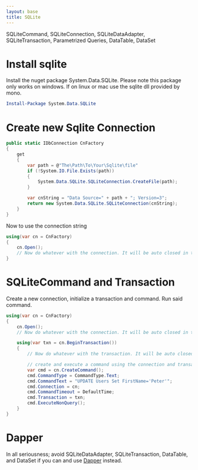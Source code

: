 ```yaml
---
layout: base
title: SQLite
---
```


SQLiteCommand, SQLiteConnection, SQLiteDataAdapter, SQLiteTransaction, Parametrized Queries, DataTable, DataSet

# Install sqlite
Install the nuget package System.Data.SQLite.  Please note this package only works on windows.  If on linux or mac use the sqlite dll provided by mono.

```powershell
Install-Package System.Data.SQLite 
```

# Create new Sqlite Connection

```c#
public static IDbConnection CnFactory
{
    get
    {
    	var path = @"The\Path\To\Your\Sqlite\file"
        if (!System.IO.File.Exists(path))
        {
            System.Data.SQLite.SQLiteConnection.CreateFile(path);
        }

        var cnString = "Data Source=" + path + "; Version=3";
        return new System.Data.SQLite.SQLiteConnection(cnString);
    }
}
```

Now to use the connection string

```c#
using(var cn = CnFactory)
{
	cn.Open();
	// Now do whatever with the connection. It will be auto closed in the using statement.
}
```

# SQLiteCommand and Transaction
Create a new connection, initialize a transaction and command.  Run said command.

```c#
using(var cn = CnFactory)
{
	cn.Open();
	// Now do whatever with the connection. It will be auto closed in the using statement.

	using(var txn = cn.BeginTransaction())
	{
		// Now do whatever with the transaction. It will be auto closed in the using statement.

		// create and execute a command using the connection and transaction
		var cmd = cn.CreateCommand();
		cmd.CommandType = CommandType.Text;
		cmd.CommandText = "UPDATE Users Set FirstName='Peter'";
		cmd.Connection = cn;
		cmd.CommandTimeout = DefaultTime;
		cmd.Transaction = txn;
		cmd.ExecuteNonQuery();
	}
}
```



# Dapper

In all seriousness; avoid SQLiteDataAdapter, SQLiteTransaction, DataTable, and DataSet if you can and use 
[Dapper]({{site.baseurl}}/docs/Database/Dapper-Micro-ORM.html) instead.

